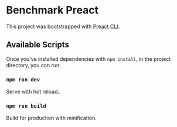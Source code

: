 # Benchmark Preact

This project was bootstrapped with [Preact CLI](https://github.com/preactjs/preact-cli).

## Available Scripts

Once you've installed dependencies with `npm install`, in the project directory, you can run:

### `npm run dev`

Serve with hot reload..

### `npm run build`

Build for production with minification.

